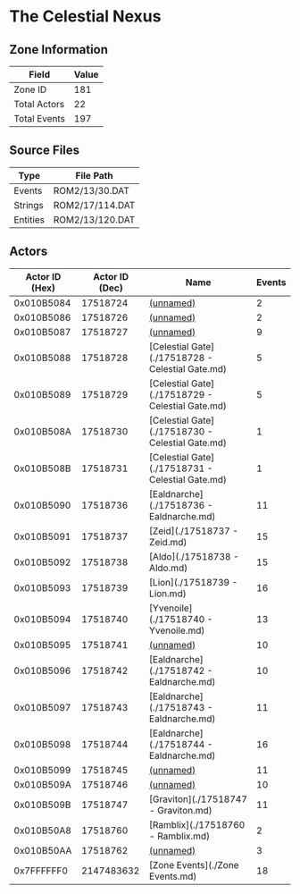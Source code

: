 # The Celestial Nexus

## Zone Information

| Field        |   Value |
|--------------|---------|
| Zone ID      |     181 |
| Total Actors |      22 |
| Total Events |     197 |

## Source Files

| Type     | File Path       |
|----------|-----------------|
| Events   | ROM2/13/30.DAT  |
| Strings  | ROM2/17/114.DAT |
| Entities | ROM2/13/120.DAT |

## Actors

| Actor ID (Hex)   |   Actor ID (Dec) | Name                                             |   Events |
|------------------|------------------|--------------------------------------------------|----------|
| 0x010B5084       |         17518724 | [(unnamed)](./17518724.md)                       |        2 |
| 0x010B5086       |         17518726 | [(unnamed)](./17518726.md)                       |        2 |
| 0x010B5087       |         17518727 | [(unnamed)](./17518727.md)                       |        9 |
| 0x010B5088       |         17518728 | [Celestial Gate](./17518728 - Celestial Gate.md) |        5 |
| 0x010B5089       |         17518729 | [Celestial Gate](./17518729 - Celestial Gate.md) |        5 |
| 0x010B508A       |         17518730 | [Celestial Gate](./17518730 - Celestial Gate.md) |        1 |
| 0x010B508B       |         17518731 | [Celestial Gate](./17518731 - Celestial Gate.md) |        1 |
| 0x010B5090       |         17518736 | [Ealdnarche](./17518736 - Ealdnarche.md)         |       11 |
| 0x010B5091       |         17518737 | [Zeid](./17518737 - Zeid.md)                     |       15 |
| 0x010B5092       |         17518738 | [Aldo](./17518738 - Aldo.md)                     |       15 |
| 0x010B5093       |         17518739 | [Lion](./17518739 - Lion.md)                     |       16 |
| 0x010B5094       |         17518740 | [Yvenoile](./17518740 - Yvenoile.md)             |       13 |
| 0x010B5095       |         17518741 | [(unnamed)](./17518741.md)                       |       10 |
| 0x010B5096       |         17518742 | [Ealdnarche](./17518742 - Ealdnarche.md)         |       10 |
| 0x010B5097       |         17518743 | [Ealdnarche](./17518743 - Ealdnarche.md)         |       11 |
| 0x010B5098       |         17518744 | [Ealdnarche](./17518744 - Ealdnarche.md)         |       16 |
| 0x010B5099       |         17518745 | [(unnamed)](./17518745.md)                       |       11 |
| 0x010B509A       |         17518746 | [(unnamed)](./17518746.md)                       |       10 |
| 0x010B509B       |         17518747 | [Graviton](./17518747 - Graviton.md)             |       11 |
| 0x010B50A8       |         17518760 | [Ramblix](./17518760 - Ramblix.md)               |        2 |
| 0x010B50AA       |         17518762 | [(unnamed)](./17518762.md)                       |        3 |
| 0x7FFFFFF0       |       2147483632 | [Zone Events](./Zone Events.md)                  |       18 |